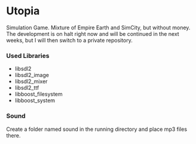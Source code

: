 # Utopia
Simulation Game. Mixture of Empire Earth and SimCity, but without money.
The development is on halt right now and will be continued in the next weeks, but I will then switch to a private repository.

### Used Libraries
* libsdl2
* libsdl2_image
* libsdl2_mixer
* libsdl2_ttf
* libboost_filesystem
* libboost_system

### Sound
Create a folder named sound in the running directory and place mp3 files there.
